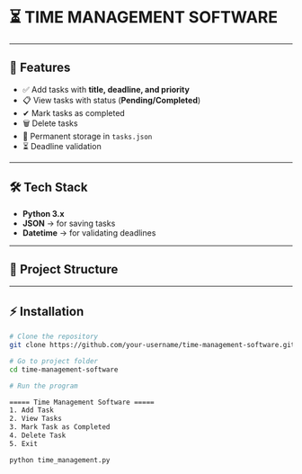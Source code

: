 # ⏳ TIME MANAGEMENT SOFTWARE  


---

## 🚀 Features
- ✅ Add tasks with **title, deadline, and priority**  
- 📋 View tasks with status (**Pending/Completed**)  
- ✔ Mark tasks as completed  
- 🗑 Delete tasks  
- 💾 Permanent storage in `tasks.json`  
- ⏳ Deadline validation  

---

## 🛠️ Tech Stack
- **Python 3.x**  
- **JSON** → for saving tasks  
- **Datetime** → for validating deadlines  

---

## 📂 Project Structure

---

## ⚡ Installation

```bash
# Clone the repository
git clone https://github.com/your-username/time-management-software.git

# Go to project folder
cd time-management-software

# Run the program

===== Time Management Software =====
1. Add Task
2. View Tasks
3. Mark Task as Completed
4. Delete Task
5. Exit

python time_management.py
